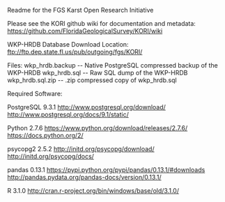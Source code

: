 Readme for the FGS Karst Open Research Initiative

Please see the KORI github wiki for documentation and metadata:
    https://github.com/FloridaGeologicalSurvey/KORI/wiki

WKP-HRDB Database Download Location:
    ftp://ftp.dep.state.fl.us/pub/outgoing/fgs/KORI/

Files: 
    wkp_hrdb.backup  -- Native PostgreSQL compressed backup of the WKP-HRDB
    wkp_hrdb.sql -- Raw SQL dump of the WKP-HRDB
    wkp_hrdb.sql.zip -- .zip compressed copy of wkp_hrdb.sql


Required Software:  

PostgreSQL 9.3.1
    http://www.postgresql.org/download/
    http://www.postgresql.org/docs/9.1/static/

Python 2.7.6
    https://www.python.org/download/releases/2.7.6/
    https://docs.python.org/2/

psycopg2 2.5.2
    http://initd.org/psycopg/download/
    http://initd.org/psycopg/docs/

pandas 0.13.1
    https://pypi.python.org/pypi/pandas/0.13.1/#downloads
    http://pandas.pydata.org/pandas-docs/version/0.13.1/

R 3.1.0
    http://cran.r-project.org/bin/windows/base/old/3.1.0/

